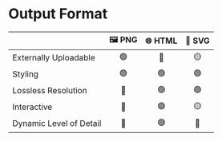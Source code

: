 # Output Format

<div style="font-size: 1.25em;">

|                         | 🖼️ PNG | 🌐 HTML | 🎨 SVG |
|:------------------------|:------:|:------:|:-----:|
| Externally Uploadable   |   🟢    |   🔴    |   🟡   |
| Styling                 |   🟢    |   🟢    |   🟢   |
| Lossless Resolution     |   🔴    |   🟢    |   🟢   |
| Interactive             |   🔴    |   🟢    |   🟡   |
| Dynamic Level of Detail |   🔴    |   🟢    |   🔴   |

</div>
